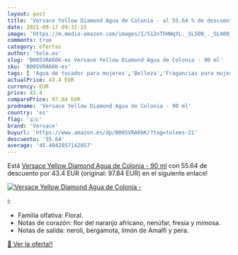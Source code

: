 ```yaml
---
layout: post
title: 'Versace Yellow Diamond Agua de Colonia - al 55.64 % de descuento'
date: 2021-09-17 09:31:15
image: 'https://m.media-amazon.com/images/I/512nThHWqYL._SL500_._SL400_.jpg'
comments: true
category: ofertas
author: 'tole.es'
slug: 'B005VRA66K-es Versace Yellow Diamond Agua de Colonia - 90 ml'
sku: 'B005VRA66K-es'
tags: [ 'Agua de tocador para mujeres','Belleza','Fragancias para mujeres','Perfumes y fragancias','agua','colonia','de','versace', ]
actualPrice: 43.4 EUR
currency: EUR
price: 43.4
comparePrice: 97.84 EUR
prodname: 'Versace Yellow Diamond Agua de Colonia - 90 ml'
country: 'es'
flag: '🇪🇸'
brand: 'Versace'
buyurl: 'https://www.amazon.es/dp/B005VRA66K/?tag=tolees-21'
descuento: '55.64'
average: '45.4042857142857'
---
```


Está [Versace Yellow Diamond Agua de Colonia - 90 ml](https://www.amazon.es/dp/B005VRA66K/?tag=tolees-21) con 55.64 de descuento por 43.4 EUR (original: 97.84 EUR) en el siguiente enlace!

[![Versace Yellow Diamond Agua de Colonia -](https://m.media-amazon.com/images/I/512nThHWqYL._SL500_._SL400_.jpg)](https://www.amazon.es/dp/B005VRA66K/?tag=tolees-21)

ℹ️:

- Familia olfativa: Floral.
- Notas de corazón: flor del naranjo africano, nenúfar, fresia y mimosa.
- Notas de salida: neroli, bergamota, limón de Amalfi y pera.

[🛒 Ver la oferta!!](https://www.amazon.es/dp/B005VRA66K/?tag=tolees-21)
